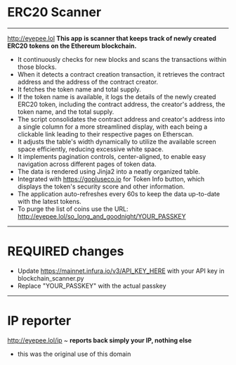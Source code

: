 # ERC20 Scanner
---

http://eyepee.lol  **This app is scanner that keeps track of newly created ERC20 tokens on the Ethereum blockchain.**

- It continuously checks for new blocks and scans the transactions within those blocks.
- When it detects a contract creation transaction, it retrieves the contract address and the address of the contract creator.
- It fetches the token name and total supply.
- If the token name is available, it logs the details of the newly created ERC20 token, including the contract address, the creator's address, the token name, and the total supply.
- The script consolidates the contract address and creator's address into a single column for a more streamlined display, with each being a clickable link leading to their respective pages on Etherscan.
- It adjusts the table's width dynamically to utilize the available screen space efficiently, reducing excessive white space.
- It implements pagination controls, center-aligned, to enable easy navigation across different pages of token data.
- The data is rendered using Jinja2 into a neatly organized table.
- Integrated with https://gopluseco.io for Token Info button, which displays the token's security score and other information.
- The application auto-refreshes every 60s to keep the data up-to-date with the latest tokens.
- To purge the list of coins use the URL: http://eyepee.lol/so_long_and_goodnight/YOUR_PASSKEY
---
# REQUIRED changes
- Update https://mainnet.infura.io/v3/API_KEY_HERE with your API key in blockchain_scanner.py
- Replace "YOUR_PASSKEY" with the actual passkey

---
# IP reporter
http://eyepee.lol/ip ~ **reports back simply your IP, nothing else**
- this was the original use of this domain

